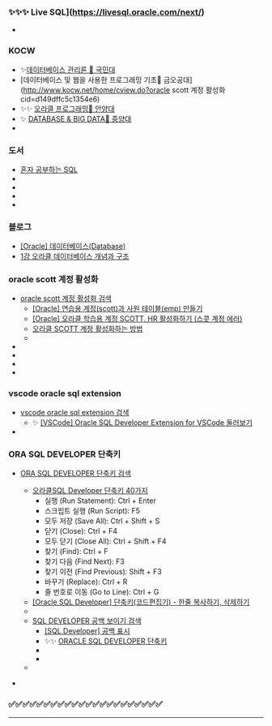 ### ✨✨✨ Live SQL](https://livesql.oracle.com/next/)
- []()

### KOCW
- ✨[데이터베이스 관리론 🔷 국민대](http://www.kocw.net/home/cview.do?cid=c107a8da0f2ee8fe)
- [데이터베이스 및 웹을 사용한 프로그래밍 기초🔷 금오공대](http://www.kocw.net/home/cview.do?oracle scott 계정 활성화cid=d149dffc5c1354e6)
- ✨✨ [오라클 프로그래밍🔷 안양대](http://www.kocw.net/home/cview.do?cid=7988e1d76a28da60)
- ✨ [DATABASE & BIG DATA🔷 중양대](http://www.kocw.net/home/cview.do?cid=78f1c8beaa66c986&ar=link_openapi)
- []()

### 도서
- [혼자 공부하는 SQL](https://www.hanbit.co.kr/store/books/look.php?p_code=B6846155853)
- []()
- []()
- []()
- []()

### 블로그
- [[Oracle] 데이터베이스(Database)](https://continua-conatus.tistory.com/271)
- [1강 오라클 데이터베이스 개념과 구조](https://doltae.tistory.com/334)

### oracle scott 계정 활성화
- [oracle scott 계정 활성화 검색](https://www.google.com/search?q=oracle+scott+%EA%B3%84%EC%A0%95+%ED%99%9C%EC%84%B1%ED%99%94&oq=oracle+scott+&gs_lcrp=EgZjaHJvbWUqBwgBEAAYgAQyBggAEEUYOTIHCAEQABiABDIHCAIQABiABDIHCAMQABiABDIHCAQQABiABDIHCAUQABiABDIHCAYQABiABDIGCAcQABgeMgYICBAAGB4yBggJEAAYHtIBCDkyMDhqMGo3qAIAsAIA&sourceid=chrome&ie=UTF-8)
  - [[Oracle] 연습용 계정(scott)과 사원 테이블(emp) 만들기](https://parkjye.tistory.com/66)
  - [[Oracle] 오라클 학습용 계정 SCOTT, HR 활성화하기 (스콧 계정 에러)](https://hyunki99.tistory.com/52)
  - [오라클 SCOTT 계정 활성화하는 방법](https://velog.io/@fluffycow/%EC%98%A4%EB%9D%BC%ED%81%B4-SCOTT-%EA%B3%84%EC%A0%95-%ED%99%9C%EC%84%B1%ED%99%94%ED%95%98%EB%8A%94-%EB%B0%A9%EB%B2%95)
  - []()
- []()
- []()
- []()
- []()

### vscode oracle sql extension
- [vscode oracle sql extension 검색](https://www.google.com/search?q=vscode+oracle+sql+extension&oq=VSCODE+ORACLE+E&gs_lcrp=EgZjaHJvbWUqCAgDEAAYCBgeMgcIABAAGIAEMgYIARBFGDkyBggCEAAYHjIICAMQABgIGB4yCAgEEAAYCBgeMggIBRAAGAgYHjIHCAYQABjvBTIKCAcQABiABBiiBDIKCAgQABiABBiiBDIICAkQABgIGB7SAQg3NDg3ajBqN6gCALACAA&sourceid=chrome&ie=UTF-8)
  - ✨ [[VSCode] Oracle SQL Developer Extension for VSCode 둘러보기](https://jong-bae.tistory.com/105)
- []()
### ORA SQL DEVELOPER 단축키
- [ORA SQL DEVELOPER 단축키 검색](https://www.google.com/search?q=ORA+SQL+DEVELOPER+%EB%8B%A8%EC%B6%95%ED%82%A4&oq=ORA+SQL+DEVELOPER+%EB%8B%A8%EC%B6%95%ED%82%A4&gs_lcrp=EgZjaHJvbWUyCAgAEEUYFRg5MgkIARAhGAoYoAEyCQgCECEYChigATIJCAMQIRgKGKAB0gEJMTQ2NTZqMGo3qAIAsAIA&sourceid=chrome&ie=UTF-8)
  - [오라클SQL Developer 단축키 40가지](https://knowhowbox.co.kr/%EC%98%A4%EB%9D%BC%ED%81%B4sql-developer-%EB%8B%A8%EC%B6%95%ED%82%A4-40%EA%B0%80%EC%A7%80/)
    - 실행 (Run Statement): Ctrl + Enter
    - 스크립트 실행 (Run Script): F5
    - 모두 저장 (Save All): Ctrl + Shift + S
    - 닫기 (Close): Ctrl + F4
    - 모두 닫기 (Close All): Ctrl + Shift + F4
    - 찾기 (Find): Ctrl + F
    - 찾기 다음 (Find Next): F3
    - 찾기 이전 (Find Previous): Shift + F3
    - 바꾸기 (Replace): Ctrl + R
    - 줄 번호로 이동 (Go to Line): Ctrl + G
  - [[Oracle SQL Developer] 단축키(코드편집기) - 한줄 복사하기, 삭제하기](https://withthisclue.tistory.com/entry/Oracle-SQL-Developer-%EB%8B%A8%EC%B6%95%ED%82%A4%EC%BD%94%EB%93%9C%ED%8E%B8%EC%A7%91%EA%B8%B0-%ED%95%9C%EC%A4%84-%EB%B3%B5%EC%82%AC%ED%95%98%EA%B8%B0-%EC%82%AD%EC%A0%9C%ED%95%98%EA%B8%B0)
  - []()
  - [SQL DEVELOPER 공백 보이기 검색](https://www.google.com/search?q=SQL+DEVELOPER+%EA%B3%B5%EB%B0%B1+%EB%B3%B4%EC%9D%B4%EA%B8%B0&oq=SQL+DEVELOPER+%EA%B3%B5%EB%B0%B1+%EB%B3%B4%EC%9D%B4%EA%B8%B0&gs_lcrp=EgZjaHJvbWUyBggAEEUYOTIHCAEQIRigATIHCAIQIRigAdIBCTE0MDc0ajBqN6gCALACAA&sourceid=chrome&ie=UTF-8)
    - [[SQL Developer] 공백 표시](https://hothoony.tistory.com/758)
    - ✨✨ [ORACLE SQL DEVELOPER 단축키](https://blog.naver.com/kaiz00/221616018855)
    - []()
    - []()
  - []()

- []()
### ✅✅✅✅✅✅✅✅✅✅✅✅✅✅✅✅✅✅✅✅✅✅
---